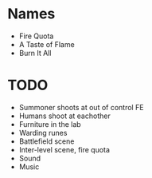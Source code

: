 # Names
- Fire Quota
- A Taste of Flame
- Burn It All

# TODO
- Summoner shoots at out of control FE
- Humans shoot at eachother
- Furniture in the lab
- Warding runes
- Battlefield scene
- Inter-level scene, fire quota
- Sound
- Music